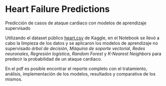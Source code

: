 # Heart Failure Predictions
Predicción de casos de ataque cardiaco con modelos de aprendizaje supervisado

Utilizando el dataset público [heart.csv](https://www.kaggle.com/datasets/fedesoriano/heart-failure-prediction) de Kaggle, en el Notebook se llevó a cabo la limpieza de los datos y se aplicaron los modelos de aprendizaje no supervisado *árbol de decisión*, *Máquina de soporte vectorial*, *Redes neuronales*, *Regresión logística*, *Random Forest* y *K-Nearest Neighbors* para predecir la probabilidad de un ataque cardiaco.

En el pdf es posible encontrar el reporte completo con el tratamiento, análisis, implementación de los modelos, resultados y comparativa de los mismos.

